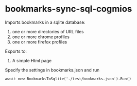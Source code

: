 # bookmarks-sync-sql-cogmios
Imports bookmarks in a sqlite database:

1. one or more directories of URL files
2. one or more chrome profiles
3. one or more firefox profiles

Exports to:

1. A simple Html page

Specify the settings in bookmarks.json and run

`
   await new BookmarksToSqlite('./test/bookmarks.json').Run()
`
